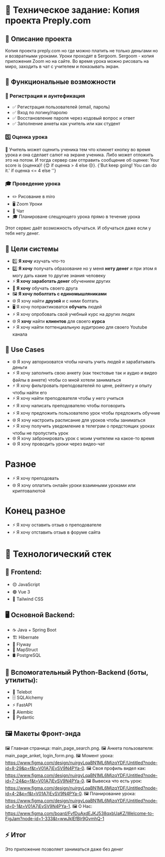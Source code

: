 # 📌 Техническое задание: Копия проекта Preply.com

## 📖 Описание проекта

Копия проекта preply.com но где можно платить не только деньгами но и возвратными уроками.
Уроки проходят в Sergoom. Sergoom - копия приложения Zoom но на сайте.
Во время урока можно рисовать на миро, заходить в чат с учителем и показывать экран.

## 🎯 Функциональные возможности

### 🔐 Регистрация и аунтефикация

- ✅ Регистрация пользователей (email, пароль)
- ✅ Вход по логину/паролю
- ✅ Восстановление пароля через кодовый вопрос и ответ
- ✅ Заполнение анкеты как учитель или как студент

### 5️⃣ Оценка урока

📖 Учитель может оценить ученика тем что кликнет кнопку во время урока и она сделает салют на экране ученика.
Либо может отложить это на потом. И тогда сервер сам отправить сообщение об оценке: Your score is {оценка}! {😊 if
оценка > 4 else 😒}. {'But keep going! You can do it.' if оценка <= 4 else ''}

### 🎓 Проведение урока

- ✏️ Рисование в miro
- 🖥️ Zoom Уроки
- 💬 Чат
- 🎓 Планироване слещующего урока прямо в течение урока



Этот сервис даёт возможность обучаться. И обучаться даже если у тебя нету денег.

## 📝 Цели системы

- 1️⃣ **Я хочу** изучать что-то
- 2️⃣ **Я хочу** получать образование но у меня **нету денег** и при этом я могу дать какие то другие знания человеку
- ⚡ **Я хочу заработать денег** обучением других
- 📱 **Я хочу** обучать своего друга
- 🖼️ **Я хочу поболтать с единомышляниками**
- 🌐 Я хочу найти **друзей** и с ними болтать
- 🖥️ Я хочу попрактиковатся **обучать** людей
- ⚡ Я хочу опробовать свой учебный курс на других людях
- 🌐 Я **хочу** найти **клиентов** для своего **курса**
- ⚡ Я хочу найти поттенциальную аудитроию для своего Youtube канала

## 💽 Use Cases
- 🌐 Я хочу авторизоватся чтобы начать учить людей и зарабатывать деньги
- ⚡ Я хочу заполнить свою анкету (как текстовые так и аудио и видео файлы в анкете) чтобы со мной хотели заниматься
- ⚡ Я хочу фильтровать преподователей по цене, рейтингу и опыту чтобы найти его
- ⚡ Я хочу найти преподователя чтобы у него учиться
- ⚡ Я хочу написать преподователю чтобы поговорить
- ⚡ Я хочу предложить пользователю урок  чтобы предложить обучние
- 🌐 Я хочу настроить расписание для уроков чтобы заниматься
- ⚡ Я хочу получить уведомление в телеграм о предстоящих уроках чтобы не пропустить урок
- 🌐 Я хочу забронировать урок с моим учителем на какое-то время
- 🌐 Я хочу проводить уроки через видео-чат
#  Разное
- ⚡ Я хочу преподовать                                                  
- 🌐 Я хочу оплатить онлайн уроки взаимными уроками или криптовалютой
#  Конец разное
- ⚡ Я хочу оставить отзыв о преподователе
- ⚡ Я хочу отставить отзыв в форуме сайта
  


# 🚀 Технологический стек

## 🎨 Frontend:
- 🟡 JavaScript  
- 🟢 Vue 3  
- 🎨 Tailwind CSS  

## 🖥 Основной Backend:
- ☕️ Java + Spring Boot  
- 🏗 Hibernate  
- 🔄 Flyway  
- 🔧 MapStruct  
- 🛢 PostgreSQL  

## 🔹 Вспомогательный Python-Backend (боты, утилиты):
- 🤖 Telebot  
- 🗄 SQLAlchemy  
- ⚡️ FastAPI  
- 🔀 Alembic  
- 📏 Pydantic


## 🖼️ Макеты Фронт-энда

🖼️ Главная страница: main_page_search.png.
🖼️ Анкета пользователя: main_page_anket, login_form.png.
🖼️ Момент урока: https://www.figma.com/design/nuirgyLqaBN1ML6MjzqYDF/Untitled?node-id=8-29&p=f&t=V01A7jEvSV9N4PYa-0.
🖼️ Своя профиль видел
как: https://www.figma.com/design/nuirgyLqaBN1ML6MjzqYDF/Untitled?node-id=7-24&p=f&t=V01A7jEvSV9N4PYa-0.
🖼️ Вывеска что есть
урок: https://www.figma.com/design/nuirgyLqaBN1ML6MjzqYDF/Untitled?node-id=4-2&p=f&t=V01A7jEvSV9N4PYa-0.
🖼️ Планирование урока: https://www.figma.com/design/nuirgyLqaBN1ML6MjzqYDF/Untitled?node-id=0-1&t=V01A7jEvSV9N4PYa-1.
🖼️ О Нас: https://www.figma.com/board/FvfDuAxdEJKJ538qxbUaKZ/Welcome-to-FigJam?node-id=1-333&t=wwJklEfBlr9GvmhQ-1
## ⚡ Итог
Это приложение позволяет заниматься даже без денег
